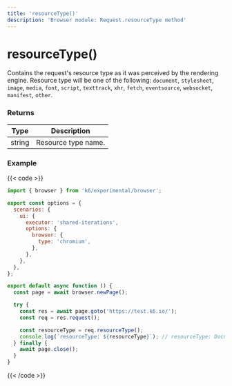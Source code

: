 ```yaml
---
title: 'resourceType()'
description: 'Browser module: Request.resourceType method'
---
```


# resourceType()

Contains the request's resource type as it was perceived by the rendering engine. Resource type will be one of the following: `document`, `stylesheet`, `image`, `media`, `font`, `script`, `texttrack`, `xhr`, `fetch`, `eventsource`, `websocket`, `manifest`, `other`.

### Returns

| Type   | Description         |
| ------ | ------------------- |
| string | Resource type name. |

### Example

{{< code >}}

```javascript
import { browser } from 'k6/experimental/browser';

export const options = {
  scenarios: {
    ui: {
      executor: 'shared-iterations',
      options: {
        browser: {
          type: 'chromium',
        },
      },
    },
  },
};

export default async function () {
  const page = await browser.newPage();

  try {
    const res = await page.goto('https://test.k6.io/');
    const req = res.request();

    const resourceType = req.resourceType();
    console.log(`resourceType: ${resourceType}`); // resourceType: Document
  } finally {
    await page.close();
  }
}
```

{{< /code >}}
